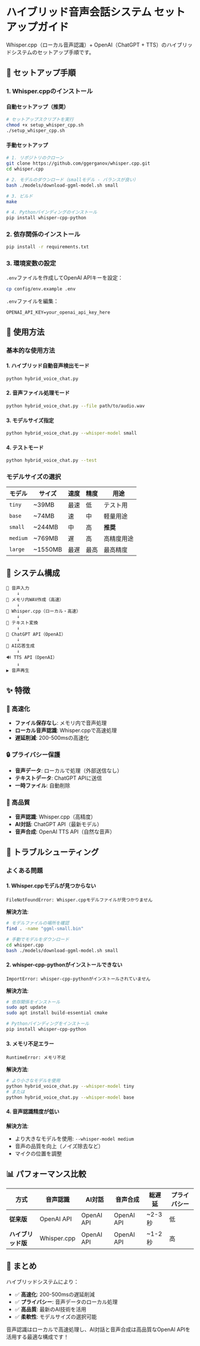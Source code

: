 # ハイブリッド音声会話システム セットアップガイド

Whisper.cpp（ローカル音声認識）+ OpenAI（ChatGPT + TTS）のハイブリッドシステムのセットアップ手順です。

## 🚀 セットアップ手順

### 1. Whisper.cppのインストール

#### **自動セットアップ（推奨）**
```bash
# セットアップスクリプトを実行
chmod +x setup_whisper_cpp.sh
./setup_whisper_cpp.sh
```

#### **手動セットアップ**
```bash
# 1. リポジトリのクローン
git clone https://github.com/ggerganov/whisper.cpp.git
cd whisper.cpp

# 2. モデルのダウンロード（smallモデル - バランスが良い）
bash ./models/download-ggml-model.sh small

# 3. ビルド
make

# 4. Pythonバインディングのインストール
pip install whisper-cpp-python
```

### 2. 依存関係のインストール

```bash
pip install -r requirements.txt
```

### 3. 環境変数の設定

`.env`ファイルを作成してOpenAI APIキーを設定：

```bash
cp config/env.example .env
```

`.env`ファイルを編集：
```
OPENAI_API_KEY=your_openai_api_key_here
```

## 🎯 使用方法

### 基本的な使用方法

#### 1. ハイブリッド自動音声検出モード
```bash
python hybrid_voice_chat.py
```

#### 2. 音声ファイル処理モード
```bash
python hybrid_voice_chat.py --file path/to/audio.wav
```

#### 3. モデルサイズ指定
```bash
python hybrid_voice_chat.py --whisper-model small
```

#### 4. テストモード
```bash
python hybrid_voice_chat.py --test
```

### モデルサイズの選択

| モデル | サイズ | 速度 | 精度 | 用途 |
|--------|--------|------|------|------|
| `tiny` | ~39MB | 最速 | 低 | テスト用 |
| `base` | ~74MB | 速 | 中 | 軽量用途 |
| `small` | ~244MB | 中 | 高 | **推奨** |
| `medium` | ~769MB | 遅 | 高 | 高精度用途 |
| `large` | ~1550MB | 最遅 | 最高 | 最高精度 |

## 🔧 システム構成

```
🎤 音声入力
    ↓
💾 メモリ内WAV作成（高速）
    ↓
🤖 Whisper.cpp（ローカル・高速）
    ↓
📝 テキスト変換
    ↓
🧠 ChatGPT API（OpenAI）
    ↓
💬 AI応答生成
    ↓
🔊 TTS API（OpenAI）
    ↓
▶️ 音声再生
```

## ✨ 特徴

### 🚀 高速化
- **ファイル保存なし**: メモリ内で音声処理
- **ローカル音声認識**: Whisper.cppで高速処理
- **遅延削減**: 200-500msの高速化

### 🔒 プライバシー保護
- **音声データ**: ローカルで処理（外部送信なし）
- **テキストデータ**: ChatGPT APIに送信
- **一時ファイル**: 自動削除

### 🎯 高品質
- **音声認識**: Whisper.cpp（高精度）
- **AI対話**: ChatGPT API（最新モデル）
- **音声合成**: OpenAI TTS API（自然な音声）

## 🐛 トラブルシューティング

### よくある問題

#### 1. Whisper.cppモデルが見つからない
```
FileNotFoundError: Whisper.cppモデルファイルが見つかりません
```

**解決方法**:
```bash
# モデルファイルの場所を確認
find . -name "ggml-small.bin"

# 手動でモデルをダウンロード
cd whisper.cpp
bash ./models/download-ggml-model.sh small
```

#### 2. whisper-cpp-pythonがインストールできない
```
ImportError: whisper-cpp-pythonがインストールされていません
```

**解決方法**:
```bash
# 依存関係をインストール
sudo apt update
sudo apt install build-essential cmake

# Pythonバインディングをインストール
pip install whisper-cpp-python
```

#### 3. メモリ不足エラー
```
RuntimeError: メモリ不足
```

**解決方法**:
```bash
# より小さなモデルを使用
python hybrid_voice_chat.py --whisper-model tiny
# または
python hybrid_voice_chat.py --whisper-model base
```

#### 4. 音声認識精度が低い
**解決方法**:
- より大きなモデルを使用: `--whisper-model medium`
- 音声の品質を向上（ノイズ除去など）
- マイクの位置を調整

## 📊 パフォーマンス比較

| 方式 | 音声認識 | AI対話 | 音声合成 | 総遅延 | プライバシー |
|------|----------|--------|----------|--------|--------------|
| **従来版** | OpenAI API | OpenAI API | OpenAI API | ~2-3秒 | 低 |
| **ハイブリッド版** | Whisper.cpp | OpenAI API | OpenAI API | ~1-2秒 | 高 |

## 🎉 まとめ

ハイブリッドシステムにより：
- ✅ **高速化**: 200-500msの遅延削減
- ✅ **プライバシー**: 音声データのローカル処理
- ✅ **高品質**: 最新のAI技術を活用
- ✅ **柔軟性**: モデルサイズの選択可能

音声認識はローカルで高速処理し、AI対話と音声合成は高品質なOpenAI APIを活用する最適な構成です！

